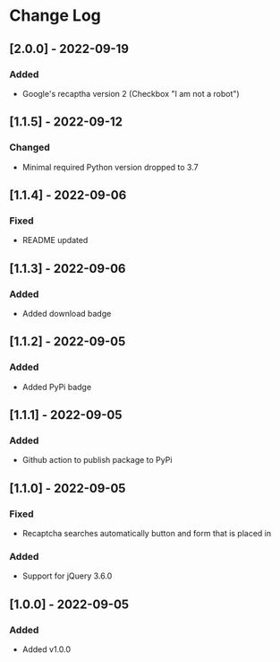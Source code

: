 # Change Log

## [2.0.0] - 2022-09-19
### Added
- Google's recaptha version 2 (Checkbox "I am not a robot")

## [1.1.5] - 2022-09-12
### Changed
- Minimal required Python version dropped to 3.7

## [1.1.4] - 2022-09-06
### Fixed
- README updated

## [1.1.3] - 2022-09-06
### Added
- Added download badge

## [1.1.2] - 2022-09-05
### Added
- Added PyPi badge

## [1.1.1] - 2022-09-05
### Added
- Github action to publish package to PyPi

## [1.1.0] - 2022-09-05
### Fixed
- Recaptcha searches automatically button and form that is placed in

### Added
- Support for jQuery 3.6.0

## [1.0.0] - 2022-09-05

### Added
- Added v1.0.0